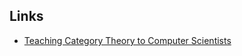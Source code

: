 ## Links 

- [Teaching Category Theory to Computer Scientists](https://blog.sigplan.org/2023/04/04/teaching-category-theory-to-computer-scientists/)
